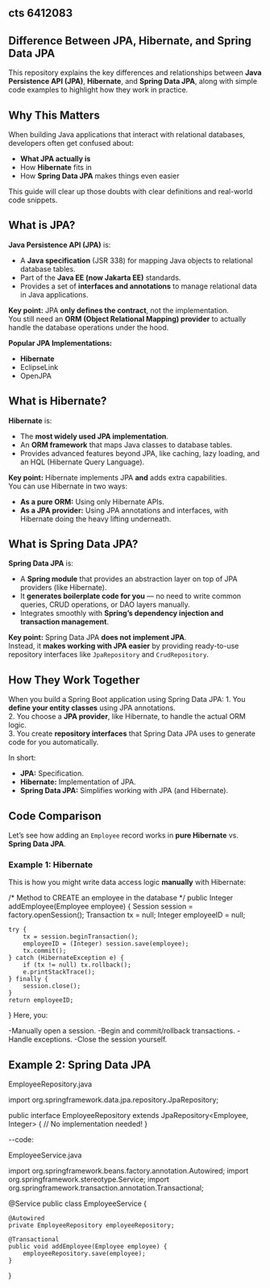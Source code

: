 ## cts 6412083
## Difference Between JPA, Hibernate, and Spring Data JPA
  
This repository explains the key differences and relationships between **Java Persistence API (JPA)**, **Hibernate**, and **Spring Data JPA**, along with simple code examples to highlight how they work in practice.

##  Why This Matters

When building Java applications that interact with relational databases, developers often get confused about:

- **What JPA actually is**
- How **Hibernate** fits in
- How **Spring Data JPA** makes things even easier

This guide will clear up those doubts with clear definitions and real-world code snippets.

##  What is JPA?

**Java Persistence API (JPA)** is:
- A **Java specification** (JSR 338) for mapping Java objects to relational database tables.
- Part of the **Java EE (now Jakarta EE)** standards.
- Provides a set of **interfaces and annotations** to manage relational data in Java applications.

 **Key point:** JPA **only defines the contract**, not the implementation.  
You still need an **ORM (Object Relational Mapping) provider** to actually handle the database operations under the hood.

**Popular JPA Implementations:**
- **Hibernate**
- EclipseLink
- OpenJPA

##  What is Hibernate?

**Hibernate** is:
- The **most widely used JPA implementation**.
- An **ORM framework** that maps Java classes to database tables.
- Provides advanced features beyond JPA, like caching, lazy loading, and an HQL (Hibernate Query Language).

 **Key point:** Hibernate implements JPA **and** adds extra capabilities.  
You can use Hibernate in two ways:
- **As a pure ORM:** Using only Hibernate APIs.
- **As a JPA provider:** Using JPA annotations and interfaces, with Hibernate doing the heavy lifting underneath.


##  What is Spring Data JPA?

**Spring Data JPA** is:
- A **Spring module** that provides an abstraction layer on top of JPA providers (like Hibernate).
- It **generates boilerplate code for you** — no need to write common queries, CRUD operations, or DAO layers manually.
- Integrates smoothly with **Spring’s dependency injection and transaction management**.

 **Key point:** Spring Data JPA **does not implement JPA**.  
Instead, it **makes working with JPA easier** by providing ready-to-use repository interfaces like `JpaRepository` and `CrudRepository`.


##  How They Work Together

When you build a Spring Boot application using Spring Data JPA:
1️. You **define your entity classes** using JPA annotations.  
2️. You choose a **JPA provider**, like Hibernate, to handle the actual ORM logic.  
3️. You create **repository interfaces** that Spring Data JPA uses to generate code for you automatically.  

In short:
- **JPA:** Specification.
- **Hibernate:** Implementation of JPA.
- **Spring Data JPA:** Simplifies working with JPA (and Hibernate).



##  Code Comparison

Let’s see how adding an `Employee` record works in **pure Hibernate** vs. **Spring Data JPA**.



###  Example 1: Hibernate

This is how you might write data access logic **manually** with Hibernate:

/* Method to CREATE an employee in the database */
public Integer addEmployee(Employee employee) {
    Session session = factory.openSession();
    Transaction tx = null;
    Integer employeeID = null;

    try {
        tx = session.beginTransaction();
        employeeID = (Integer) session.save(employee);
        tx.commit();
    } catch (HibernateException e) {
        if (tx != null) tx.rollback();
        e.printStackTrace();
    } finally {
        session.close();
    }
    return employeeID;
}
 Here, you:

-Manually open a session.
-Begin and commit/rollback transactions.
-Handle exceptions.
-Close the session yourself.

## Example 2: Spring Data JPA

EmployeeRepository.java

import org.springframework.data.jpa.repository.JpaRepository;

public interface EmployeeRepository extends JpaRepository<Employee, Integer> {
    // No implementation needed!
}

--code:

EmployeeService.java

import org.springframework.beans.factory.annotation.Autowired;
import org.springframework.stereotype.Service;
import org.springframework.transaction.annotation.Transactional;

@Service
public class EmployeeService {

    @Autowired
    private EmployeeRepository employeeRepository;

    @Transactional
    public void addEmployee(Employee employee) {
        employeeRepository.save(employee);
    }
}
